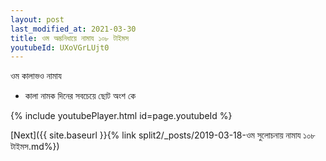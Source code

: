 ```yaml
---
layout: post
last_modified_at: 2021-03-30
title: ওম অম্ভনিধায়ে নামায ১০৮ টাইমস
youtubeId: UXoVGrLUjt0
---
```

 
 
 ওম কালাভও নামায  
 
 -  কালা নামক দিনের সবচেয়ে ছোট অংশ কে 
 
  
 
  
 
 
 
 
 
 


{% include youtubePlayer.html id=page.youtubeId %}
 
[Next]({{ site.baseurl }}{% link  split2/_posts/2019-03-18-ওম সুলোচনায় নামায ১০৮ টাইমস.md%})
 
